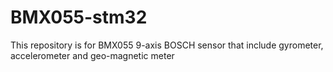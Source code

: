 # BMX055-stm32
This repository is for BMX055 9-axis BOSCH sensor that include gyrometer, accelerometer and geo-magnetic meter
